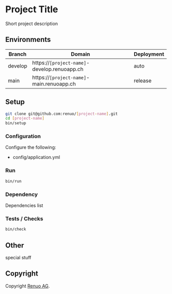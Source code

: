 # Project Title

Short project description

## Environments

| Branch  | Domain                                | Deployment     |
| ------- | ------------------------------------- | ---------------|
| develop | https://`[project-name]`-develop.renuoapp.ch | auto    |
| main    | https://`[project-name]`-main.renuoapp.ch    | release |

## Setup

```sh
git clone git@github.com:renuo/[project-name].git
cd [project-name]
bin/setup
```

### Configuration

Configure the following:

* config/application.yml

### Run

```sh
bin/run
```

### Dependency

Dependencies list

### Tests / Checks

```sh
bin/check
```

## Other

special stuff

## Copyright

Copyright [Renuo AG](https://www.renuo.ch/).
